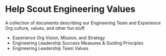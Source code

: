 # Help Scout Engineering Values

A collection of documents describing our Engineering Team and Experience Org culture, values, and other fun stuff.
- Experience Org Vision, Mission, and Strategy
- Engineering Leadership Success Measures & Guiding Principles
- Engineering Leadership Team Values

